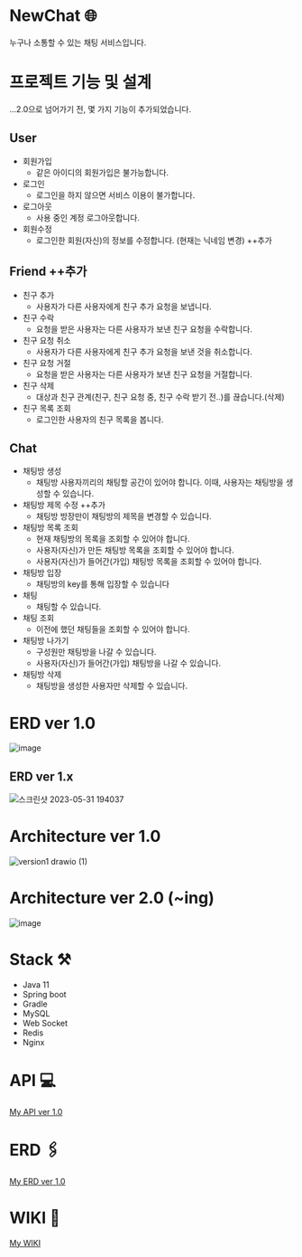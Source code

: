 # NewChat 🌐
누구나 소통할 수 있는 채팅 서비스입니다.

# 프로젝트 기능 및 설계 
...2.0으로 넘어가기 전, 몇 가지 기능이 추가되었습니다.
## **User**

- 회원가입
    - 같은 아이디의 회원가입은 불가능합니다.
- 로그인
    - 로그인을 하지 않으면 서비스 이용이 불가합니다.
- 로그아웃
    - 사용 중인 계정 로그아웃합니다.
- 회원수정
    - 로그인한 회원(자신)의 정보를 수정합니다. (현재는 닉네임 변경) ++추가

## **Friend** ++추가

- 친구 추가
    - 사용자가 다른 사용자에게 친구 추가 요청을 보냅니다.
- 친구 수락
    - 요청을 받은 사용자는 다른 사용자가 보낸 친구 요청을 수락합니다.
- 친구 요청 취소
    - 사용자가 다른 사용자에게 친구 추가 요청을 보낸 것을 취소합니다.
- 친구 요청 거절
    - 요청을 받은 사용자는 다른 사용자가 보낸 친구 요청을 거절합니다.
- 친구 삭제
    - 대상과 친구 관계(친구, 친구 요청 중, 친구 수락 받기 전..)를 끊습니다.(삭제)
- 친구 목록 조회
    - 로그인한 사용자의 친구 목록을 봅니다.

## **Chat**

- 채팅방 생성
    - 채팅방 사용자끼리의 채팅할 공간이 있어야 합니다. 이때, 사용자는 채팅방을 생성할 수 있습니다.
- 채팅방 제목 수정 ++추가
    - 채팅방 방장만이 채팅방의 제목을 변경할 수 있습니다.
- 채팅방 목록 조회
    - 현재 채팅방의 목록을 조회할 수 있어야 합니다.
    - 사용자(자신)가 만든 채팅방 목록을 조회할 수 있어야 합니다.
    - 사용자(자신)가 들어간(가입) 채팅방 목록을 조회할 수 있어야 합니다.
- 채팅방 입장
    - 채팅방의 key를 통해 입장할 수 있습니다
- 채팅
    - 채팅할 수 있습니다.
- 채팅 조회
    - 이전에 했던 채팅들을 조회할 수 있어야 합니다.
- 채팅방 나가기
    - 구성원만 채팅방을 나갈 수 있습니다.
    - 사용자(자신)가 들어간(가입) 채팅방을 나갈 수 있습니다.
- 채팅방 삭제
    - 채팅방을 생성한 사용자만 삭제할 수 있습니다.

# ERD ver 1.0 
![image](https://user-images.githubusercontent.com/119172260/236689573-141d01e8-7992-4827-8721-f2ca09adb72e.png)
## ERD ver 1.x
![스크린샷 2023-05-31 194037](https://github.com/yeb0/NewChat/assets/119172260/a2bd1f39-afd7-4d23-acc0-077dcae78e61)

# Architecture ver 1.0


![version1 drawio (1)](https://user-images.githubusercontent.com/119172260/235178812-62b8b029-537b-4670-a387-cb2bd3b7432c.png)
# Architecture ver 2.0 (~ing)

![image](https://github.com/yeb0/NewChat/assets/119172260/aa8a9a1a-1ef4-4311-b699-4e39ab8d8ec5)



# Stack ⚒️
- Java 11
- Spring boot
- Gradle
- MySQL
- Web Socket
- Redis
- Nginx

# API 💻

[My API ver 1.0](https://www.notion.so/NewChat-147b4c7ceb5f48d0911f4b7af08dbd66?pvs=4#d2e4e87a42504e389faedd257e1aac15)

# ERD 🖇️

[My ERD ver 1.0](https://github.com/yeb0/NewChat/wiki/Architecture,-ERD-ver-1.0)

# WIKI 📜
[My WIKI](https://github.com/yeb0/NewChat/wiki)

